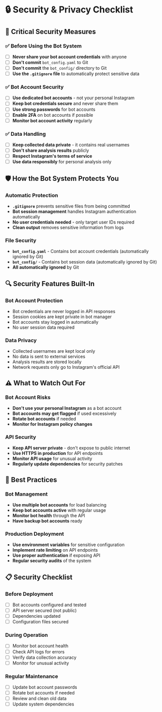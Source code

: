 # 🔒 Security & Privacy Checklist

## 🚨 Critical Security Measures

### ✅ **Before Using the Bot System**
- [ ] **Never share your bot account credentials** with anyone
- [ ] **Don't commit** `bot_config.yaml` to Git
- [ ] **Don't commit** the `bot_config/` directory to Git
- [ ] **Use the `.gitignore` file** to automatically protect sensitive data

### ✅ **Bot Account Security**
- [ ] **Use dedicated bot accounts** - not your personal Instagram
- [ ] **Keep bot credentials secure** and never share them
- [ ] **Use strong passwords** for bot accounts
- [ ] **Enable 2FA** on bot accounts if possible
- [ ] **Monitor bot account activity** regularly

### ✅ **Data Handling**
- [ ] **Keep collected data private** - it contains real usernames
- [ ] **Don't share analysis results** publicly
- [ ] **Respect Instagram's terms of service**
- [ ] **Use data responsibly** for personal analysis only

## 🛡️ How the Bot System Protects You

### **Automatic Protection**
- **`.gitignore`** prevents sensitive files from being committed
- **Bot session management** handles Instagram authentication automatically
- **No user credentials needed** - only target user IDs required
- **Clean output** removes sensitive information from logs

### **File Security**
- **`bot_config.yaml`** - Contains bot account credentials (automatically ignored by Git)
- **`bot_config/`** - Contains bot session data (automatically ignored by Git)
- **All automatically ignored** by Git

## 🔍 Security Features Built-In

### **Bot Account Protection**
- Bot credentials are never logged in API responses
- Session cookies are kept private in bot manager
- Bot accounts stay logged in automatically
- No user session data required

### **Data Privacy**
- Collected usernames are kept local only
- No data is sent to external services
- Analysis results are stored locally
- Network requests only go to Instagram's official API

## ⚠️ What to Watch Out For

### **Bot Account Risks**
- **Don't use your personal Instagram** as a bot account
- **Bot accounts may get flagged** if used excessively
- **Rotate bot accounts** if needed
- **Monitor for Instagram policy changes**

### **API Security**
- **Keep API server private** - don't expose to public internet
- **Use HTTPS in production** for API endpoints
- **Monitor API usage** for unusual activity
- **Regularly update dependencies** for security patches

## 🚀 Best Practices

### **Bot Management**
- **Use multiple bot accounts** for load balancing
- **Keep bot accounts active** with regular usage
- **Monitor bot health** through the API
- **Have backup bot accounts** ready

### **Production Deployment**
- **Use environment variables** for sensitive configuration
- **Implement rate limiting** on API endpoints
- **Use proper authentication** if exposing API
- **Regular security audits** of the system

## 📋 Security Checklist

### **Before Deployment**
- [ ] Bot accounts configured and tested
- [ ] API server secured (not public)
- [ ] Dependencies updated
- [ ] Configuration files secured

### **During Operation**
- [ ] Monitor bot account health
- [ ] Check API logs for errors
- [ ] Verify data collection accuracy
- [ ] Monitor for unusual activity

### **Regular Maintenance**
- [ ] Update bot account passwords
- [ ] Rotate bot accounts if needed
- [ ] Review and clean old data
- [ ] Update system dependencies